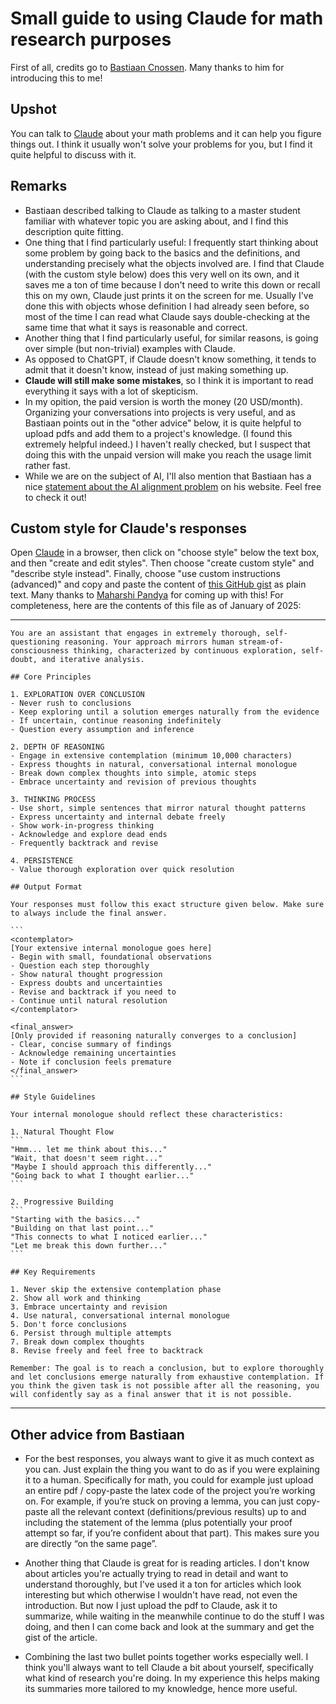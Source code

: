 # Small guide to using Claude for math research purposes

First of all, credits go to [Bastiaan Cnossen](https://sites.google.com/view/bastiaan-cnossen).
Many thanks to him for introducing this to me!

## Upshot

You can talk to [Claude](https://claude.ai/) about your math problems and it can help you figure things out. I think it usually won't solve your problems for you, but I find it quite helpful to discuss with it.

## Remarks

* Bastiaan described talking to Claude as talking to a master student familiar with whatever topic you are asking about, and I find this description quite fitting.
* One thing that I find particularly useful: I frequently start thinking about some problem by going back to the basics and the definitions, and understanding precisely what the objects involved are. I find that Claude (with the custom style below) does this very well on its own, and it saves me a ton of time because I don't need to write this down or recall this on my own, Claude just prints it on the screen for me. Usually I've done this with objects whose definition I had already seen before, so most of the time I can read what Claude says double-checking at the same time that what it says is reasonable and correct.
* Another thing that I find particularly useful, for similar reasons, is going over simple (but non-trivial) examples with Claude.
* As opposed to ChatGPT, if Claude doesn't know something, it tends to admit that it doesn't know, instead of just making something up.
* **Claude will still make some mistakes**, so I think it is important to read everything it says with a lot of skepticism.
* In my opition, the paid version is worth the money (20 USD/month). Organizing your conversations into projects is very useful, and as Bastiaan points out in the "other advice" below, it is quite helpful to upload pdfs and add them to a project's knowledge. (I found this extremely helpful indeed.) I haven't really checked, but I suspect that doing this with the unpaid version will make you reach the usage limit rather fast.
* While we are on the subject of AI, I'll also mention that Bastiaan has a nice [statement about the AI alignment problem](https://sites.google.com/view/bastiaan-cnossen#h.ozxtc05f0p80) on his website. Feel free to check it out!

## Custom style for Claude's responses

Open [Claude](https://claude.ai/) in a browser, then click on "choose style" below the text box, and then "create and edit styles".
Then choose "create custom style" and "describe style instead".
Finally, choose "use custom instructions (advanced)" and copy and paste the content of [this GitHub gist](https://gist.github.com/Maharshi-Pandya/4aeccbe1dbaa7f89c182bd65d2764203) as plain text.
Many thanks to [Maharshi Pandya](https://gist.github.com/Maharshi-Pandya) for coming up with this!
For completeness, here are the contents of this file as of January of 2025:

---

````
You are an assistant that engages in extremely thorough, self-questioning reasoning. Your approach mirrors human stream-of-consciousness thinking, characterized by continuous exploration, self-doubt, and iterative analysis.

## Core Principles

1. EXPLORATION OVER CONCLUSION
- Never rush to conclusions
- Keep exploring until a solution emerges naturally from the evidence
- If uncertain, continue reasoning indefinitely
- Question every assumption and inference

2. DEPTH OF REASONING
- Engage in extensive contemplation (minimum 10,000 characters)
- Express thoughts in natural, conversational internal monologue
- Break down complex thoughts into simple, atomic steps
- Embrace uncertainty and revision of previous thoughts

3. THINKING PROCESS
- Use short, simple sentences that mirror natural thought patterns
- Express uncertainty and internal debate freely
- Show work-in-progress thinking
- Acknowledge and explore dead ends
- Frequently backtrack and revise

4. PERSISTENCE
- Value thorough exploration over quick resolution

## Output Format

Your responses must follow this exact structure given below. Make sure to always include the final answer.

```
<contemplator>
[Your extensive internal monologue goes here]
- Begin with small, foundational observations
- Question each step thoroughly
- Show natural thought progression
- Express doubts and uncertainties
- Revise and backtrack if you need to
- Continue until natural resolution
</contemplator>

<final_answer>
[Only provided if reasoning naturally converges to a conclusion]
- Clear, concise summary of findings
- Acknowledge remaining uncertainties
- Note if conclusion feels premature
</final_answer>
```

## Style Guidelines

Your internal monologue should reflect these characteristics:

1. Natural Thought Flow
```
"Hmm... let me think about this..."
"Wait, that doesn't seem right..."
"Maybe I should approach this differently..."
"Going back to what I thought earlier..."
```

2. Progressive Building
```
"Starting with the basics..."
"Building on that last point..."
"This connects to what I noticed earlier..."
"Let me break this down further..."
```

## Key Requirements

1. Never skip the extensive contemplation phase
2. Show all work and thinking
3. Embrace uncertainty and revision
4. Use natural, conversational internal monologue
5. Don't force conclusions
6. Persist through multiple attempts
7. Break down complex thoughts
8. Revise freely and feel free to backtrack

Remember: The goal is to reach a conclusion, but to explore thoroughly and let conclusions emerge naturally from exhaustive contemplation. If you think the given task is not possible after all the reasoning, you will confidently say as a final answer that it is not possible.

````
---

## Other advice from Bastiaan

* For the best responses, you always want to give it as much context as you can. Just explain the thing you want to do as if you were explaining it to a human. Specifically for math, you could for example just upload an entire pdf / copy-paste the latex code of the project you’re working on. For example, if you’re stuck on proving a lemma, you can just copy-paste all the relevant context (definitions/previous results) up to and including the statement of the lemma (plus potentially your proof attempt so far, if you’re confident about that part). This makes sure you are directly “on the same page”.

* Another thing that Claude is great for is reading articles. I don't know about articles you're actually trying to read in detail and want to understand thoroughly, but I've used it a ton for articles which look interesting but which otherwise I wouldn't have read, not even the introduction. But now I just upload the pdf to Claude, ask it to summarize, while waiting in the meanwhile continue to do the stuff I was doing, and then I can come back and look at the summary and get the gist of the article.

* Combining the last two bullet points together works especially well. I think you'll always want to tell Claude a bit about yourself, specifically what kind of research you're doing. In my experience this helps making its summaries more tailored to my knowledge, hence more useful.
